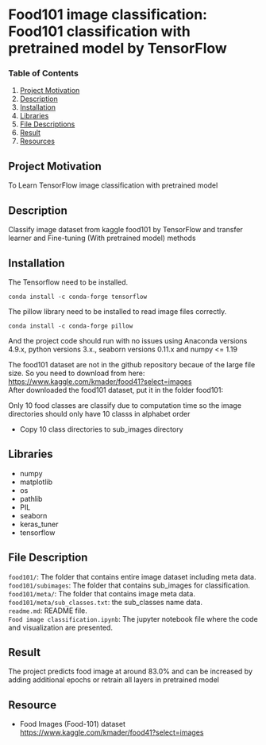 # Food101 image classification: Food101 classification with pretrained model by TensorFlow
### Table of Contents 
1. [Project Motivation](#Project-Motivation)
2. [Description](#Description)
3. [Installation](#Installation)
4. [Libraries](#Libraries)
5. [File Descriptions](#File-Descriptions)
6. [Result](#Result)
7. [Resources](#Resources)

## Project Motivation
To Learn TensorFlow image classification with pretrained model

## Description
Classify image dataset from kaggle food101 by TensorFlow and transfer learner and Fine-tuning (With pretrained model) methods

## Installation

The Tensorflow need to be installed.

```conda install -c conda-forge tensorflow```

The pillow library need to be installed to read image files correctly.

```conda install -c conda-forge pillow``` 

And the project code should run with no issues using Anaconda versions 4.9.x, python versions 3.x., seaborn versions 0.11.x and numpy <= 1.19 </br>

The food101 dataset are not in the github repository becaue of the large file size. So you need to download from here:
https://www.kaggle.com/kmader/food41?select=images </br>
After downloaded the food101 dataset, put it in the folder food101: </br>

Only 10 food classes are classify due to computation time so the image directories should only have 10 classs in alphabet order </br>
- Copy 10 class directories to sub_images directory

## Libraries
* numpy
* matplotlib
* os
* pathlib
* PIL
* seaborn
* keras_tuner
* tensorflow

## File Description
```food101/```: The folder that contains entire image dataset including meta data. <br/>
```food101/subimages```: The folder that contains sub_images for classification. <br/>
```food101/meta/```: The folder that contains image meta data. <br/>
```food101/meta/sub_classes.txt```: the sub_classes name data. <br/>
```readme.md```: README file. <br/>
```Food image classification.ipynb```: The jupyter notebook file where the code and visualization are presented. <br/>

## Result

The project predicts food image at around 83.0% and can be increased by adding additional epochs or retrain all layers in pretrained model <br/>

## Resource
* Food Images (Food-101) dataset <br/>
https://www.kaggle.com/kmader/food41?select=images
